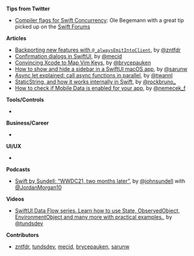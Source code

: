 **Tips from Twitter**

* [Compiler flags for Swift Concurrency](https://twitter.com/olebegemann/status/1421144304127463427): Ole Begemann with a great tip picked up on the [Swift Forums](https://forums.swift.org/t/concurrency-in-swift-5-and-6/49337)

**Articles**

* [Backporting new features with `@_alwaysEmitIntoClient`](https://www.fivestars.blog/articles/alwaysEmitIntoClient), by [@zntfdr](https://twitter.com/zntfdr)
* [Confirmation dialogs in SwiftUI](https://swiftwithmajid.com/2021/07/28/confirmation-dialogs-in-swiftui/), by [@mecid](https://twitter.com/mecid)
* [Convincing Xcode to Map Vim Keys](https://bryce.co/xcode-vim-map/), by [@brycepauken](https://twitter.com/brycepauken)
* [How to show and hide a sidebar in a SwiftUI macOS app](https://sarunw.com/posts/how-to-toggle-sidebar-in-macos/), by [@sarunw](https://twitter.com/sarunw)
* [Async let explained: call async functions in parallel](https://www.avanderlee.com/swift/async-let-asynchronous-functions-in-parallel/), by [@twannl](https://www.twitter.com/twannl)
* [StaticString, and how it works internally in Swift](https://swiftrocks.com/staticstring-in-swift), by [@rockbruno_](https://twitter.com/rockbruno_)
* [How to check if Mobile Data is enabled for your app](https://nemecek.be/blog/119/how-to-check-if-mobile-data-is-enabled-for-your-app), by [@nemecek_f](https://twitter.com/nemecek_f)

**Tools/Controls**

*

**Business/Career**

*

**UI/UX**

*

**Podcasts**

* [Swift by Sundell: “WWDC21, two months later”](https://www.swiftbysundell.com/podcast/102/), by [@johnsundell](https://twitter.com/johnsundell) with [@JordanMorgan10](https://twitter.com/JordanMorgan10)

**Videos**

* [SwiftUI Data Flow series. Learn how to use State, ObservedObject, EnvironmentObject and many more with practical examples.](https://youtube.com/playlist?list=PLvUWi5tdh92zfsV9xRgx7vTlASvmrToqQ), by [@tundsdev](https://twitter.com/tundsdev)

**Contributors**

* [zntfdr](https://github.com/zntfdr), [tundsdev](https://github.com/tunds), [mecid](https://github.com/mecid), [brycepauken](https://github.com/brycepauken), [sarunw](https://github.com/sarunw)
